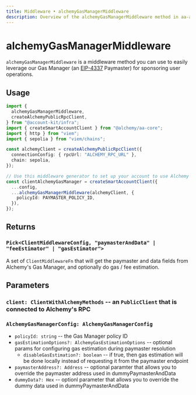 ```yaml
---
title: Middleware • alchemyGasManagerMiddleware
description: Overview of the alchemyGasManagerMiddleware method in aa-alchemy
---
```


# alchemyGasManagerMiddleware

`alchemyGasManagerMiddleware` is a middleware method you can use to easily leverage our Gas Manager (an [EIP-4337](https://eips.ethereum.org/EIPS/eip-4337) Paymaster) for sponsoring user operations.

## Usage

```ts [example.ts]
import {
  alchemyGasManagerMiddleware,
  createAlchemyPublicRpcClient,
} from "@account-kit/infra";
import { createSmartAccountClient } from "@alchemy/aa-core";
import { http } from "viem";
import { sepolia } from "viem/chains";

const alchemyClient = createAlchemyPublicRpcClient({
  connectionConfig: { rpcUrl: "ALCHEMY_RPC_URL" },
  chain: sepolia,
});

// Use this middleware generator to set up your account to use Alchemy's Gas Manager Service
const clientAlchemyGasManager = createSmartAccountClient({
  ...config,
  ...alchemyGasManagerMiddleware(alchemyClient, {
    policyId: PAYMASTER_POLICY_ID,
  }),
});
```

## Returns

### `Pick<ClientMiddlewareConfig, "paymasterAndData" | "feeEstimator" | "gasEstimator">`

A set of `ClientMiddlewareFn` that will get the paymaster and data fields from Alchemy's Gas Manager, and optionally do gas / fee estimation.

## Parameters

### `client: ClientWithAlchemyMethods` -- an `PublicClient` that is connected to Alchemy's RPC

### `AlchemyGasManagerConfig: AlchemyGasManagerConfig`

- `policyId: string` -- the Gas Manager policy ID
- `gasEstimationOptions?: AlchemyGasEstimationOptions` -- optional params for configuring gas estimation during paymaster resolution
  - `disableGasEstimation?: boolean` -- if true, then gas estimation will be done locally instead of requesting it from the paymaster endpoint
- `paymasterAddress?: Address` -- optional paramter that allows you to override the paymaster address used in dummyPaymasterAndData
- `dummyData?: Hex` -- optionl parameter that allows you to override the dummy data used in dummyPaymasterAndData
